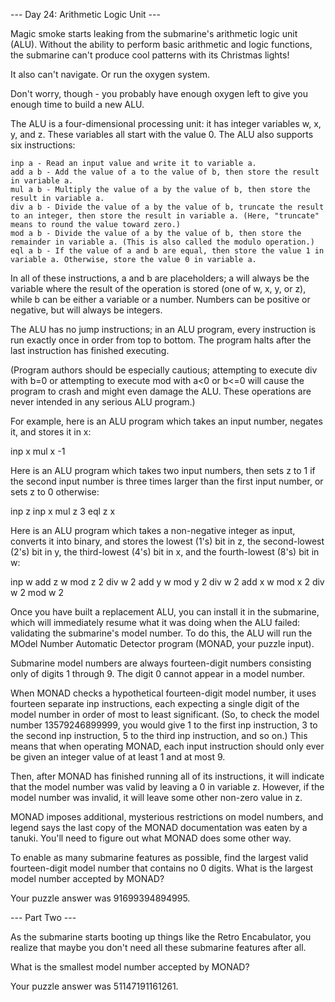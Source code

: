 --- Day 24: Arithmetic Logic Unit ---

Magic smoke starts leaking from the submarine's arithmetic logic unit (ALU). Without the ability to perform basic arithmetic and logic functions, the submarine can't produce cool patterns with its Christmas lights!

It also can't navigate. Or run the oxygen system.

Don't worry, though - you probably have enough oxygen left to give you enough time to build a new ALU.

The ALU is a four-dimensional processing unit: it has integer variables w, x, y, and z. These variables all start with the value 0. The ALU also supports six instructions:

    inp a - Read an input value and write it to variable a.
    add a b - Add the value of a to the value of b, then store the result in variable a.
    mul a b - Multiply the value of a by the value of b, then store the result in variable a.
    div a b - Divide the value of a by the value of b, truncate the result to an integer, then store the result in variable a. (Here, "truncate" means to round the value toward zero.)
    mod a b - Divide the value of a by the value of b, then store the remainder in variable a. (This is also called the modulo operation.)
    eql a b - If the value of a and b are equal, then store the value 1 in variable a. Otherwise, store the value 0 in variable a.

In all of these instructions, a and b are placeholders; a will always be the variable where the result of the operation is stored (one of w, x, y, or z), while b can be either a variable or a number. Numbers can be positive or negative, but will always be integers.

The ALU has no jump instructions; in an ALU program, every instruction is run exactly once in order from top to bottom. The program halts after the last instruction has finished executing.

(Program authors should be especially cautious; attempting to execute div with b=0 or attempting to execute mod with a<0 or b<=0 will cause the program to crash and might even damage the ALU. These operations are never intended in any serious ALU program.)

For example, here is an ALU program which takes an input number, negates it, and stores it in x:

inp x
mul x -1

Here is an ALU program which takes two input numbers, then sets z to 1 if the second input number is three times larger than the first input number, or sets z to 0 otherwise:

inp z
inp x
mul z 3
eql z x

Here is an ALU program which takes a non-negative integer as input, converts it into binary, and stores the lowest (1's) bit in z, the second-lowest (2's) bit in y, the third-lowest (4's) bit in x, and the fourth-lowest (8's) bit in w:

inp w
add z w
mod z 2
div w 2
add y w
mod y 2
div w 2
add x w
mod x 2
div w 2
mod w 2

Once you have built a replacement ALU, you can install it in the submarine, which will immediately resume what it was doing when the ALU failed: validating the submarine's model number. To do this, the ALU will run the MOdel Number Automatic Detector program (MONAD, your puzzle input).

Submarine model numbers are always fourteen-digit numbers consisting only of digits 1 through 9. The digit 0 cannot appear in a model number.

When MONAD checks a hypothetical fourteen-digit model number, it uses fourteen separate inp instructions, each expecting a single digit of the model number in order of most to least significant. (So, to check the model number 13579246899999, you would give 1 to the first inp instruction, 3 to the second inp instruction, 5 to the third inp instruction, and so on.) This means that when operating MONAD, each input instruction should only ever be given an integer value of at least 1 and at most 9.

Then, after MONAD has finished running all of its instructions, it will indicate that the model number was valid by leaving a 0 in variable z. However, if the model number was invalid, it will leave some other non-zero value in z.

MONAD imposes additional, mysterious restrictions on model numbers, and legend says the last copy of the MONAD documentation was eaten by a tanuki. You'll need to figure out what MONAD does some other way.

To enable as many submarine features as possible, find the largest valid fourteen-digit model number that contains no 0 digits. What is the largest model number accepted by MONAD?

Your puzzle answer was 91699394894995.

--- Part Two ---

As the submarine starts booting up things like the Retro Encabulator, you realize that maybe you don't need all these submarine features after all.

What is the smallest model number accepted by MONAD?

Your puzzle answer was 51147191161261.